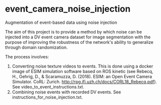 # event_camera_noise_injection
Augmentation of event-based data using noise injection

The aim of this project is to provide a method by which noise can be injected into a DV event camera dataset for image segmentation with the purpose of improving the robustness of the network's ability to generalize through domain randomization.

The process involves:
1. Converting noise texture videos to events. 
This is done using a docker image of ESIM simulation software based on ROS kinetic (see Rebecq, H., Gehrig, D., & Scaramuzza, D. (2018). ESIM: an Open Event Camera Simulator. CoRL: Zurich. http://rpg.ifi.uzh.ch/docs/CORL18_Rebecq.pdf). See video_to_event_instructions.txt.
2. Combining noise events with recorded DV events.
See instructions_for_noise_injection.txt.
 
